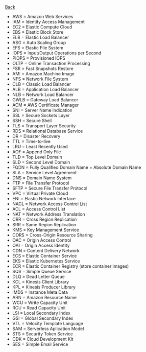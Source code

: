 [Back](./AWS.md)

- AWS = Amazon Web Services
- IAM = Identity Access Management
- EC2 = Elastic Compute Cloud
- EBS = Elastic Block Store
- ELB = Elastic Load Balancer
- ASG = Auto Scaling Group
- EFS = Elastic File System
- IOPS = Input/Output Operations per Second
- PIOPS = Provisioned IOPS
- OLTP = Online Transaction Processing
- FSR = Fast Snapshots Restore
- AMI = Amazon Machine Image
- NFS = Network File System
- CLB = Classic Load Balancer
- ALB = Application Load Balancer
- NLB = Network Load Balancer
- GWLB = Gateway Load Balancer
- ACM = AWS Certificate Manager
- SNI = Server Name Indication
- SSL = Secure Sockets Layer
- SSH = Secure Shell
- TLS = Transport Layer Security
- RDS = Relational Database Service
- DR = Disaster Recovery
- TTL = Time-to-live
- LRU = Least Recently Used
- AOF = Append Only File
- TLD = Top Level Domain
- SLD = Second Level Domain
- FQDN = Fully Qualified Domain Name = Absolute Domain Name
- SLA = Service Level Agreement
- DNS = Domain Name System
- FTP = File Transfer Protocol
- SFTP = Secure File Transfer Protocol
- VPC = Virtual Private Cloud
- ENI = Elastic Network Interface
- NACL = Network Access Control List
- ACL = Access Control List
- NAT = Network Address Translation
- CRR = Cross Region Replication
- SRR = Same Region Replication
- KMS = Key Management Service
- CORS = Cross-Origin Resource Sharing
- OAC = Origin Access Control
- OAI = Origin Access Identity
- CDN = Content Delivery Network
- ECS = Elastic Container Service
- EKS = Elastic Kubernetes Service
- ECR = Elastic Container Registry (store container images)
- SQS = Simple Queue Service
- DLQ = Dead Letter Queue
- KCL = Kinesis Client Library
- KPL = Kinesis Producer Library
- IMDS = Instance Meta Data
- ARN = Amazon Resource Name
- WCU = Write Capacity Unit
- RCU = Read Capacity Unit
- LSI = Local Secondary Index
- GSI = Global Secondary Index
- VTL = Velocity Template Language
- SAM = Serverless Aplication Model
- STS = Security Token Service
- CDK = Cloud Development Kit
- SES = Simple Email Service
